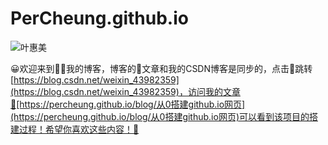# PerCheung.github.io

<img src="https://percheung.github.io/blogImg/202401030036301.jpg" alt="叶惠美" />

😀欢迎来到🤟🏻我的博客，博客的📙文章和我的CSDN博客是同步的，点击🔗跳转[https://blog.csdn.net/weixin_43982359](https://blog.csdn.net/weixin_43982359)，访问我的文章🔗[https://percheung.github.io/blog/从0搭建github.io网页](https://percheung.github.io/blog/从0搭建github.io网页)可以看到该项目的搭建过程！希望你喜欢这些内容！🌟
